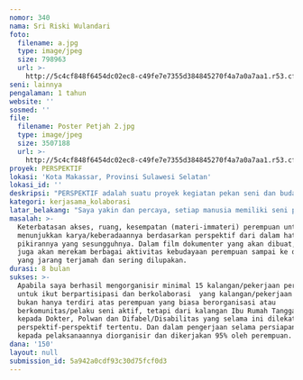 ```yaml
---
nomor: 340
nama: Sri Riski Wulandari
foto:
  filename: a.jpg
  type: image/jpeg
  size: 798963
  url: >-
    http://5c4cf848f6454dc02ec8-c49fe7e7355d384845270f4a7a0a7aa1.r53.cf2.rackcdn.com/b537ae7a-65f0-4443-be81-99b1b1d3f277/a.jpg
seni: lainnya
pengalaman: 1 tahun
website: ''
sosmed: ''
file:
  filename: Poster Petjah 2.jpg
  type: image/jpeg
  size: 3507188
  url: >-
    http://5c4cf848f6454dc02ec8-c49fe7e7355d384845270f4a7a0a7aa1.r53.cf2.rackcdn.com/88e1a550-2b56-4861-ba15-5ae17a306743/Poster%20Petjah%202.jpg
proyek: PERSPEKTIF
lokasi: 'Kota Makassar, Provinsi Sulawesi Selatan'
lokasi_id: ''
deskripsi: "PERSPEKTIF adalah suatu proyek kegiatan pekan seni dan budaya perempuan yang akan melibatkan/menggandeng 100 orang perempuan dari berbagai kalangan/pekerjaan (Seniman, Budayawan, IRT, Dokter, Polwan, dll) dalam pelaksanaannya. Kegiatan ini akan dilaksanakan selama 2 hari, yaitu Sabtu dan Minggu. Hari pertama (Sabtu) akan berlangsung di sebuah Rumah Seni di Kota Makassar yang bernama Rumata' Art Space. Rumah itu akan dirancang sedemikian rupa sehingga berperspektif ramah anak dan ramah lingkungan. Hari pertama akan diisi dengan kegiatan:\r\n-Pameran Karya (Foto, Kerajinan Tangan, hasil riset) dari berbagai kalangan perempuan\r\n-Pemutaran Film yang dibuat oleh perempuan atau organisasi perempuan\r\n-Bedah Buku (1 buku melacak Perempuan dalam Seni dan Kebudayaan, dan satu lagi melacak jejak Perempuan dan Perdamaian)\r\n\r\nKemudian hari Minggu, kegiatan akan dilaksanakan di Benteng Roterdam Makassar. Sebelumnya akan difasilitasi dana seperlunya kepada beberapa kalangan untuk membuat karya atau mendatangkan mereka untuk berkarya pada hari itu juga. \r\nHari Minggu akan diisi:\r\n-Booth Perempuan (Makanan, Hasil Riset, Kerajinan Tangan, Foto, Games Anak/Keluarga, dll)\r\n-Panggung Pertunjukan Perspektif dan Ekspresif (menampilkan berbagai pertunjukan seni, orasi ilmiah, perempuan difabel/disabiltas berkemampuan dalam seni lukis maupun karya lain yang mungkin ditampilkan)\r\n-Menyediakan space karya bagi perempuan Difabel/Disabilitas\r\n-Pemutaran Film Dokumenter karya Tim Perspektif\r\n-Bedah Buku"
kategori: kerjasama_kolaborasi
latar_belakang: "Saya yakin dan percaya, setiap manusia memiliki seni pada dirinya, bahkan pada bentuk paling sederhana. Proyek ini dilatarbelakangi oleh perjalanan dan pengalaman saya yang sederhana. Saya beberapa kali menjadi relawan untuk berbagai kegiatan dan sekarang sedang menjadi Project Manager untuk sebuah Festival Perdamaian yang akan dilaksanakan 18 Maret 2018 nanti. Saya yang sudah cukup lama mengamati aktivitas ataupun berbagai fenomena tentang perempuan. Dan pada beberapa hal atau kesempatan saya melihat dan merasakan sendiri bagaimana perempuan tersubordinasi dan tersumbat dalam menyalurkan perspektif dan ekspresinya  akibat berbagai perspektif dan stigma yang dilekatkan padanya. \r\nSaya yakin saya hanyalah satu diantara banyak perempuan yang punya keinginan kuat untuk dan ingin menunjukkan keberadaannya, bahkan dalam bentuk yang paling sederhana. Saya punya niat untuk menghibahkan diri saya sebagai Project Leader atau Project Manager kegiatan ini karena saya melihat ada potensi kolaborasi besar yang dapat dilaksanakan dan belum pernah dilaksanakan. Saya juga melihat ketertarikan berbagai kalangan untuk menjadi relawan dan tidak sungkan mengorbankan waktunya, hanya saja untuk menjadi koordinator mereka tidak memungkinkan karena berbagai faktor, dan saya ingin menginisiasi kolaborasi itu. "
masalah: >-
  Keterbatasan akses, ruang, kesempatan (materi-immateri) perempuan untuk
  menunjukkan karya/keberadaannya berdasarkan perspektif dari dalam hati dan
  pikirannya yang sesungguhnya. Dalam film dokumenter yang akan dibuat, saya
  juga akan merekam berbagai aktivitas kebudayaan perempuan sampai ke desa-desa
  yang jarang terjamah dan sering dilupakan.
durasi: 8 bulan
sukses: >-
  Apabila saya berhasil mengorganisir minimal 15 kalangan/pekerjaan perempuan
  untuk ikut berpartisipasi dan berkolaborasi  yang kalangan/pekerjaan tersebut
  bukan hanya terdiri atas perempuan yang biasa berorganisasi atau
  berkomunitas/pelaku seni aktif, tetapi dari kalangan Ibu Rumah Tangga smpai
  kepada Dokter, Polwan dan Difabel/Disabilitas yang selama ini dilekati oleh
  perspektif-perspektif tertentu. Dan dalam pengerjaan selama persiapan sampai
  kepada pelaksanaannya diorganisir dan dikerjakan 95% oleh perempuan. 
dana: '150'
layout: null
submission_id: 5a942a0cdf93c30d75fcf0d3
---
```

